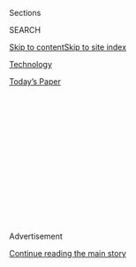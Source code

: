 <div id="app">

<div>

<div>

<div>

<div class="NYTAppHideMasthead css-1q2w90k e1suatyy0">

<div class="section css-ui9rw0 e1suatyy2">

<div class="css-eph4ug er09x8g0">

<div class="css-6n7j50">

</div>

<span class="css-1dv1kvn">Sections</span>

<div class="css-10488qs">

<span class="css-1dv1kvn">SEARCH</span>

</div>

[Skip to content](#site-content)[Skip to site
index](#site-index)

</div>

<div id="masthead-section-label" class="css-1wr3we4 eaxe0e00">

[Technology](https://www.nytimes3xbfgragh.onion/section/technology)

</div>

<div class="css-10698na e1huz5gh0">

</div>

</div>

<div id="masthead-bar-one" class="section hasLinks css-15hmgas e1csuq9d3">

<div class="css-uqyvli e1csuq9d0">

</div>

<div class="css-1uqjmks e1csuq9d1">

</div>

<div class="css-9e9ivx">

[](https://myaccount.nytimes3xbfgragh.onion/auth/login?response_type=cookie&client_id=vi)

</div>

<div class="css-1bvtpon e1csuq9d2">

[Today’s
Paper](https://www.nytimes3xbfgragh.onion/section/todayspaper)

</div>

</div>

</div>

</div>

<div data-aria-hidden="false">

<div id="site-content" data-role="main">

<div>

<div class="css-1aor85t" style="opacity:0.000000001;z-index:-1;visibility:hidden">

<div class="css-1hqnpie">

<div class="css-epjblv">

<span class="css-17xtcya">[Technology](/section/technology)</span><span class="css-x15j1o">|</span><span class="css-fwqvlz">Big
Tech’s Toughest Opponent Says She’s Just Getting
Started</span>

</div>

<div class="css-k008qs">

<div class="css-1iwv8en">

<span class="css-18z7m18"></span>

<div>

</div>

</div>

<span class="css-1n6z4y">https://nyti.ms/2QA8ZtF</span>

<div class="css-1705lsu">

<div class="css-4xjgmj">

<div class="css-4skfbu" data-role="toolbar" data-aria-label="Social Media Share buttons, Save button, and Comments Panel with current comment count" data-testid="share-tools">

  - 
  - 
  - 
  - 
    
    <div class="css-6n7j50">
    
    </div>

  - 
  - 

</div>

</div>

</div>

</div>

</div>

</div>

<div id="NYT_TOP_BANNER_REGION" class="css-13pd83m">

</div>

<div id="top-wrapper" class="css-1sy8kpn">

<div id="top-slug" class="css-l9onyx">

Advertisement

</div>

[Continue reading the main
story](#after-top)

<div class="ad top-wrapper" style="text-align:center;height:100%;display:block;min-height:250px">

<div id="top" class="place-ad" data-position="top" data-size-key="top">

</div>

</div>

<div id="after-top">

</div>

</div>

<div>

<div id="sponsor-wrapper" class="css-1hyfx7x">

<div id="sponsor-slug" class="css-19vbshk">

Supported by

</div>

[Continue reading the main
story](#after-sponsor)

<div id="sponsor" class="ad sponsor-wrapper" style="text-align:center;height:100%;display:block">

</div>

<div id="after-sponsor">

</div>

</div>

<div class="css-186x18t">

</div>

<div class="css-1vkm6nb ehdk2mb0">

# Big Tech’s Toughest Opponent Says She’s Just Getting Started

</div>

Margrethe Vestager won praise for her oversight of the tech industry.
Now, with more authority from the European Union, she envisions a more
aggressive agenda.

<div class="css-79elbk" data-testid="photoviewer-wrapper">

<div class="css-z3e15g" data-testid="photoviewer-wrapper-hidden">

</div>

<div class="css-1a48zt4 ehw59r15" data-testid="photoviewer-children">

![<span class="css-16f3y1r e13ogyst0" data-aria-hidden="true">“We do not
leave it to market forces to have the final say,” Margrethe Vestager
said.</span><span class="css-cnj6d5 e1z0qqy90" itemprop="copyrightHolder"><span class="css-1ly73wi e1tej78p0">Credit...</span><span><span>Ans
Brys for The New York
Times</span></span></span>](https://static01.graylady3jvrrxbe.onion/images/2019/11/19/business/19VESTAGER/merlin_164270316_ac41e3ac-53c1-4d85-91dd-e9ff0ef72f35-articleLarge.jpg?quality=75&auto=webp&disable=upscale)

</div>

</div>

<div class="css-18e8msd">

<div class="css-vp77d3 epjyd6m0">

<div class="css-1baulvz">

By [<span class="css-1baulvz" itemprop="name">Adam
Satariano</span>](https://www.nytimes3xbfgragh.onion/by/adam-satariano)
and [<span class="css-1baulvz last-byline" itemprop="name">Matina
Stevis-Gridneff</span>](https://www.nytimes3xbfgragh.onion/by/matina-stevis-gridneff)

</div>

</div>

  - 
    
    <div class="css-ld3wwf e16638kd2">
    
    Nov. 19,
    2019
    
    </div>

  - 
    
    <div class="css-4xjgmj">
    
    <div class="css-d8bdto" data-role="toolbar" data-aria-label="Social Media Share buttons, Save button, and Comments Panel with current comment count" data-testid="share-tools">
    
      - 
      - 
      - 
      - 
        
        <div class="css-6n7j50">
        
        </div>
    
      - 
      - 
    
    </div>
    
    </div>

</div>

</div>

<div class="section meteredContent css-1r7ky0e" name="articleBody" itemprop="articleBody">

<div class="css-1fanzo5 StoryBodyCompanionColumn">

<div class="css-53u6y8">

BRUSSELS — Margrethe Vestager spent the past five years developing a
well-earned reputation as the world’s top tech industry watchdog. From
her perch overseeing Europe’s competition rules, she fined Google more
than $9 billion for breaking antitrust laws, and forced Apple to pay
about $14.5 billion for dodging taxes.

Now she says that work, which made her a [hero among tech
critics](https://www.nytimes3xbfgragh.onion/2018/05/05/world/europe/margrethe-vestager-silicon-valley-data-privacy.html),
did not go far enough. The biggest tech companies continue to test the
limits of antitrust laws, behave unethically and push back against
government intervention, she said.

But she said the public’s growing skepticism about technology has given
her an opportunity for a tougher approach.

“In the last five years,” Ms. Vestager said in an extended interview,
“some of the darker sides of digital technologies have become
visible.”

</div>

</div>

<div class="css-1fanzo5 StoryBodyCompanionColumn">

<div class="css-53u6y8">

So Ms. Vestager, a 51-year-old former Danish lawmaker, is doubling down.
She has signed on for a rare second five-year term as the head of the
European Commission’s antitrust division, and assumed [expanded
responsibility over digital
policy](https://www.nytimes3xbfgragh.onion/2019/09/10/world/europe/margrethe-vestager-european-union-tech-regulation.html)
across the 28-nation bloc.

With the new power, she has outlined an
[agenda](http://www.europarl.europa.eu/RegData/etudes/BRIE/2019/640171/EPRS_BRI\(2019\)640171_EN.pdf)
that squarely targets the tech giants. She’s weighing whether to remove
some protections that shield large internet platforms from liability for
content posted by users. She is also working on policies to make
companies pay more taxes in Europe and investigating how the companies
use data to box out competitors.

Ms. Vestager has pledged to create the world’s first regulations around
artificial intelligence and called for giving collective bargaining
rights to so-called gig economy workers like Uber drivers. The push
comes on top of an investigation into [Amazon’s use of
data](https://www.nytimes3xbfgragh.onion/2019/07/17/technology/amazon-eu.html)to
gain an edge on competitors that had already started, and her look into
accusations of unfair business practices by Facebook and Apple.

“She has these accomplishments, but she didn’t get as much as she
wanted,” said David Balto, a former lawyer in the Justice Department’s
antitrust division whose clients now include large tech companies. “Now
she can be more aggressive.”

</div>

</div>

<div>

</div>

<div class="css-1fanzo5 StoryBodyCompanionColumn">

<div class="css-53u6y8">

But Ms. Vestager’s agenda amounts to a wish list. Her success will
depend on support and collaboration from other European officials who
are already grappling with challenges like Britain’s exit from the
European Union, the rise of populism and fraying diplomatic relations
with the United States.

</div>

</div>

<div class="css-1fanzo5 StoryBodyCompanionColumn">

<div class="css-53u6y8">

It will require standing up to relentless resistance from the tech
companies, too.

“One of the important things is, of course, to prioritize because
otherwise you will be in the process of back and forth for a very, very
long time,” Ms. Vestager said.

In person, Ms. Vestager’s manner defies her tough enforcer reputation.
She is unfailingly polite, meeting guests by offering tea and
apologizing for a lingering cold. (She assured everyone that she had
just washed her hands.)

She is a challenging interview subject, prone to filibuster and rarely
veering from oft-repeated talking points. A skilled politician, she
projects modesty while not exactly turning away from the spotlight. A
sign in the hallway outside her office says, in Danish, “Vestager
Street.”

She is also fast to shrug off criticism, including by numerous tech
executives and President Trump, that she has been unfair to American
tech companies.

Tim Cook, Apple’s chief executive, called the penalty against his
company in 2016 for skirting Irish taxes [“total political
crap.”](https://www.independent.ie/business/irish/no-one-did-anything-wrong-here-and-ireland-is-being-picked-on-it-is-total-political-crap-apple-chief-tim-cook-35012145.html)
Google is appealing her three decisions against the company.

“She hates the United States,” President Trump said in a [television
interview in
June](https://www.nytimes3xbfgragh.onion/2019/06/26/business/economy/trump-china-tariffs-g20.html),
“perhaps worse than any person I’ve ever met.”

</div>

</div>

<div class="css-1fanzo5 StoryBodyCompanionColumn">

<div class="css-53u6y8">

Ms. Vestager feigns to hardly remember the president’s comment. “Since I
know the very good relationship I have with the United States, then he
must only meet people who really like the States if I am the one who
likes you the least,” she said.

If anything, American authorities are coming around to share her tech
skepticism. Federal, state and congressional investigators are
[scrutinizing the tech
industry](https://www.nytimes3xbfgragh.onion/2019/07/23/technology/justice-department-tech-antitrust.html)
over unfair business practices. Ms. Vestager said she saw opportunities
to collaborate, but was waiting to see how the inquiries unfolded.

“Obviously it’s very interesting to see what will come of it,” she said.

As the United States begins to investigate Amazon, Apple, Facebook and
Google, some American officials are trying to learn lessons from
Europe’s efforts. The investigations of Google and others [took years
to
complete](https://www.nytimes3xbfgragh.onion/2019/11/11/business/europe-technology-antitrust-regulation.html),
giving the companies extra time to solidify their dominance. And once
the inquiries were completed, critics said, the penalties focused on
large fines that the companies could easily afford, rather than
enforcing structural changes that would restore competition.

Luther Lowe, the head of public policy at Yelp, the reviews website that
has been a frequent critic of Google’s behavior, praised Ms. Vestager’s
efforts. But he said companies like Yelp “have to date still not seen a
shred of practical relief, despite having prevailed in concept.”

Ms. Vestager needs to use all powers at her disposal, he said, “or be
granted new ones.”

Ms. Vestager said some of the criticism was valid. She is taking steps
to speed up investigations and is applying a rarely used rule known as
[“interim
measures,”](https://www.nytimes3xbfgragh.onion/2019/10/16/business/-big-tech-europe-antitrust.html)
that acts as a cease-and-desist order for companies to stop acting a
certain way while an investigation can be conducted.

She will play a leading role in the European Union’s debate over a new
Digital Services Act, which could bring sweeping reforms to how the
internet operates, including forcing online platforms to remove illegal
content or risk fines and other penalties. Facebook, she said, must be
quicker to stop the spread of false and misleading information, violent
material and hate speech.

“You have to take it down because it spreads like a virus,” she said.
“But if it’s not fast enough, of course, eventually we will have to
regulate this.”

</div>

</div>

<div class="css-1fanzo5 StoryBodyCompanionColumn">

<div class="css-53u6y8">

And she remains focused on whether the largest technology companies
squeezed out businesses that rely on them to reach customers. Amazon is
under investigation for mistreating third-party sellers that offer
products similar to what it sells. Apple is being questioned over
accusations that it uses the App Store to harm rivals such as Spotify.

“Some of these platforms, they have the role both as player and referee,
and how can that be fair?” she asked. “You would never accept a football
match where the one team was also being the referee.”

In Europe, a broader debate is underway about a lack of homegrown tech
giants. President Emmanuel Macron of France, for instance, has called
for more government support of European companies. Ursula von der Leyen,
the new head of the European Commission, who appointed Ms. Vestager, has
called for Europe to achieve “technological sovereignty.”

The companies facing Ms. Vestager’s scrutiny are warning about taking
regulation too far.

Christian Borggreen, vice president of the Computer and Communications
Industry Association in Brussels, a trade group representing Apple,
Google and other companies, warned that new laws could put Europe at a
disadvantage.

“We hope future E.U. legislation will be evidence-based and never become
an excuse for protectionism,” he said.

Ms. Vestager has said that European companies must compete on their
merits.

“One of the main reasons that U.S. tech companies are popular in Europe
is that their products are good,” she said. Her job, she added, has been
to step in when companies “cut corners.”

Ms. Vestager said Europe had a different view of technology than the
wide-open policies of the United States and government control of China.
Europe, she said, must forge its own approach.

“Market forces are more than welcome, but we do not leave it to market
forces to have the final say,” she said. “Markets are not perfect.”

</div>

</div>

</div>

<div>

</div>

<div>

</div>

<div>

</div>

<div>

<div id="bottom-wrapper" class="css-1ede5it">

<div id="bottom-slug" class="css-l9onyx">

Advertisement

</div>

[Continue reading the main
story](#after-bottom)

<div id="bottom" class="ad bottom-wrapper" style="text-align:center;height:100%;display:block;min-height:90px">

</div>

<div id="after-bottom">

</div>

</div>

</div>

</div>

</div>

## Site Index

<div>

</div>

## Site Information Navigation

  - [© <span>2020</span> <span>The New York Times
    Company</span>](https://help.nytimes3xbfgragh.onion/hc/en-us/articles/115014792127-Copyright-notice)

<!-- end list -->

  - [NYTCo](https://www.nytco.com/)
  - [Contact
    Us](https://help.nytimes3xbfgragh.onion/hc/en-us/articles/115015385887-Contact-Us)
  - [Work with us](https://www.nytco.com/careers/)
  - [Advertise](https://nytmediakit.com/)
  - [T Brand Studio](http://www.tbrandstudio.com/)
  - [Your Ad
    Choices](https://www.nytimes3xbfgragh.onion/privacy/cookie-policy#how-do-i-manage-trackers)
  - [Privacy](https://www.nytimes3xbfgragh.onion/privacy)
  - [Terms of
    Service](https://help.nytimes3xbfgragh.onion/hc/en-us/articles/115014893428-Terms-of-service)
  - [Terms of
    Sale](https://help.nytimes3xbfgragh.onion/hc/en-us/articles/115014893968-Terms-of-sale)
  - [Site
    Map](https://spiderbites.nytimes3xbfgragh.onion)
  - [Help](https://help.nytimes3xbfgragh.onion/hc/en-us)
  - [Subscriptions](https://www.nytimes3xbfgragh.onion/subscription?campaignId=37WXW)

</div>

</div>

</div>

</div>

